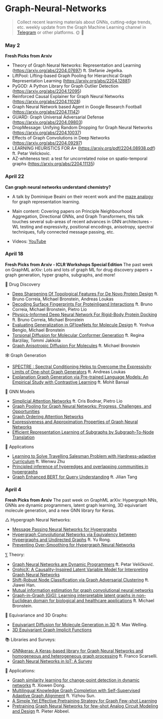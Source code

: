 # Graph-Neural-Networks
> Collect recent learning materials about GNNs, cutting-edge trends, etc. weekly update from the Graph Machine Learning channel in [Telegram](https://t.me/graphML) or other platforms.​ :sun_with_face: :running:

### **May 2**
**Fresh Picks from Arxiv**
- Theory of Graph Neural Networks: Representation and Learning (https://arxiv.org/abs/2204.07697) ft. Stefanie Jegelka.
- LiftPool: Lifting-based Graph Pooling for Hierarchical Graph Representation Learning (https://arxiv.org/abs/2204.12881)
- PyGOD: A Python Library for Graph Outlier Detection (https://arxiv.org/abs/2204.12095)
- Reinforced Causal Explainer for Graph Neural Networks (https://arxiv.org/abs/2204.11028)
- Graph Neural Network based Agent in Google Research Football (https://arxiv.org/abs/2204.11142)
- GUARD: Graph Universal Adversarial Defense (https://arxiv.org/abs/2204.09803)
- DropMessage: Unifying Random Dropping for Graph Neural Networks (https://arxiv.org/abs/2204.10037)
- Effects of Graph Convolutions in Deep Networks (https://arxiv.org/abs/2204.09297)
- LEARNING HEURISTICS FOR A* (https://arxiv.org/pdf/2204.08938.pdf) ft. Petar Velickovic.
- AZ-whiteness test: a test for uncorrelated noise on spatio-temporal graphs (https://arxiv.org/abs/2204.11135)

### **April 22** 
**Can graph neural networks understand chemistry?** 
- A talk by Dominique Beaini on their recent work and the [maze analogy](https://twitter.com/dom_beaini/status/1499019741234704385) for graph representation learning. 

- Main content: Covering papers on Principle Neighbourhood Aggregation, Directional GNNs, and Graph Transformers, this talk touches several sub-areas of recent advances in GNN architectures - WL testing and expressivity, positional encodings, anisotropy, spectral techniques, fully connected message passing, etc.
- Videos: [YouTube](https://www.youtube.com/watch?v=jrVXJykB8qc)


### **April 18**
**Fresh Picks from Arxiv - ICLR Workshops Special Edition**
The past week on GraphML arXiv: Lots and lots of graph ML for drug discovery papers + graph generation, hyper graphs, subgraphs, and more!

💊 Drug Discovery
- [Deep Sharpening Of Topological Features For De Novo Protein Design](https://openreview.net/pdf?id=DwN81YIXGQP) ft. Bruno Correia, Michael Bronstein, Andreas Loukas
- [Decoding Surface Fingerprints For Proteinligand Interactions](https://openreview.net/pdf?id=YRb9-uZ4noQ) ft. Bruno Correia, Michael Bronstein, Pietro Lio
- [Physics-Informed Deep Neural Network For Rigid-Body Protein Docking](https://openreview.net/pdf?id=5yn5shS6wN) ft. Bruno Correia, Michael Bronstein
- [Evaluating Generalization in GFlowNets for Molecule Design](https://openreview.net/forum?id=JFSaHKNZ35b) ft. Yoshua Bengio, Michael Bronstein
- [Torsional Diffusion for Molecular Conformer Generation](https://openreview.net/forum?id=D9IxPlXPJJS) ft. Regina Barzilay, Tommi Jakkola
- [Graph Anisotropic Diffusion For Molecules](https://openreview.net/pdf?id=MDYOh60QN94) ft. Michael Bronstein

🕸 Graph Generation
- [SPECTRE : Spectral Conditioning Helps to Overcome the Expressivity Limits of One-shot Graph Generators](https://arxiv.org/pdf/2204.01613.pdf) ft. Andreas Loukas
- [Explanation Graph Generation via Pre-trained Language Models: An Empirical Study with Contrastive Learning](https://arxiv.org/abs/2204.04813) ft. Mohit Bansal

🔨 GNN Models
- [Simplicial Attention Networks](https://openreview.net/forum?id=ScfRNWkpec) ft. Cris Bodnar, Pietro Lio
- [Graph Pooling for Graph Neural Networks: Progress, Challenges, and Opportunities](https://arxiv.org/abs/2204.07321)
- [Graph Ordering Attention Networks](https://arxiv.org/abs/2204.05351)
- [Expressiveness and Approximation Properties of Graph Neural Networks](https://arxiv.org/abs/2204.04661)
- [Efficient Representation Learning of Subgraphs by Subgraph-To-Node Translation](https://arxiv.org/abs/2204.04510)

🚗 Applications
- [Learning to Solve Travelling Salesman Problem with Hardness-adaptive Curriculum](https://arxiv.org/abs/2204.03236) ft. Wenwu Zhu
- [Principled inference of hyperedges and overlapping communities in hypergraphs](https://arxiv.org/abs/2204.05646)
- [Graph Enhanced BERT for Query Understanding](https://arxiv.org/abs/2204.06522) ft. Jilian Tang


### **April 4**
**Fresh Picks from Arxiv**
The past week on GraphML arXiv: Hypergraph NNs, GNNs are dynamic programmers, latent graph learning, 3D equivariant molecule generation, and a new GNN library for Keras. 

△ Hypergraph Neural Networks:
- [Message Passing Neural Networks for Hypergraphs](https://arxiv.org/abs/2203.16995)
- [Hypergraph Convolutional Networks via Equivalency between Hypergraphs and Undirected Graphs](https://arxiv.org/abs/2203.16939) ft. Yu Rong.
- [Preventing Over-Smoothing for Hypergraph Neural Networks](https://arxiv.org/abs/2203.17159)

⅀ Theory:
- [Graph Neural Networks are Dynamic Programmers](https://arxiv.org/abs/2203.15544) ft. Petar Veličković.
- [OrphicX: A Causality-Inspired Latent Variable Model for Interpreting Graph Neural Networks](https://arxiv.org/abs/2203.15209)
- [Shift-Robust Node Classification via Graph Adversarial Clustering](https://arxiv.org/abs/2203.15802) ft. Jiawei Han.
- [Mutual information estimation for graph convolutional neural networks](https://arxiv.org/abs/2203.16887)
- [Graph-in-Graph (GiG): Learning interpretable latent graphs in non-Euclidean domain for biological and healthcare applications](https://arxiv.org/abs/2204.00323) ft. Michael Bronstein.

🏐 Equivariance and 3D Graphs:
- [Equivariant Diffusion for Molecule Generation in 3D](https://arxiv.org/abs/2203.17003) ft. Max Welling.
- [3D Equivariant Graph Implicit Functions](https://arxiv.org/abs/2203.17178)

📚 Libraries and Surveys:
- [GNNkeras: A Keras-based library for Graph Neural Networks and homogeneous and heterogeneous graph processing](https://www.sciencedirect.com/science/article/pii/S2352711022000486) ft. Franco Scarselli.
- [Graph Neural Networks in IoT: A Survey](https://arxiv.org/abs/2203.15935)

🔨 Applications:
- [Graph similarity learning for change-point detection in dynamic networks](https://arxiv.org/abs/2203.15470) ft. Xiowen Dong. 
- [Multilingual Knowledge Graph Completion with Self-Supervised Adaptive Graph Alignment](https://arxiv.org/abs/2203.14987) ft. Yizhou Sun.
- [A Simple Yet Effective Pretraining Strategy for Graph Few-shot Learning](https://arxiv.org/abs/2203.15936)
- [Pretraining Graph Neural Networks for few-shot Analog Circuit Modeling and Design](https://arxiv.org/abs/2203.15913) ft. Pieter Abbeel.